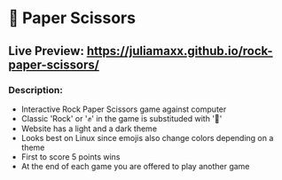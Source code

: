 # 🤘 Paper Scissors
## Live Preview: https://juliamaxx.github.io/rock-paper-scissors/
### Description: 
- Interactive Rock Paper Scissors game against computer
- Classic 'Rock' or '✊' in the game is substituded with '🤘'
- Website has a light and a dark theme
- Looks best on Linux since emojis also change colors depending on a theme
- First to score 5 points wins
- At the end of each game you are offered to play another game

